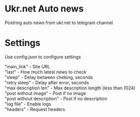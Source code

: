 # Ukr.net Auto news  
  
Postring auto news from ukr.net to telegram channel  
  
# Settings  
  
Use config.json to configure settings  
  
"main_link" - Site URL  
"last" - How much latest news to check  
"sleep" - Delay between cheking, seconds  
"retry sleep" - Delay after error, seconds  
"max description len" - Max description length (less than 1024)  
"post without image" - Post if no image  
"post without description" - Post if no description  
"log file" - Enable logs  
"headers" - Request headers  

